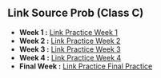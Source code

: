 ## Link Source Prob (Class C)
- **Week 1 :** [Link Practice Week 1](https://www.hackerrank.com/contests/alpro-its-sd-m1-c-2022)
- **Week 2 :** [Link Practice Week 2](https://www.hackerrank.com/contests/alpro-its-sd-m2-c-2022)
- **Week 3 :** [Link Practice Week 3](https://www.hackerrank.com/contests/alpro-its-sd-m3-c-2022)
- **Week 4 :** [Link Practice Week 4](https://www.hackerrank.com/contests/alpro-its-sd-m4-c-2022)
- **Final Week :** [Link Practice Final Practice](https://www.hackerrank.com/contests/alpro-final-ds-2022)

